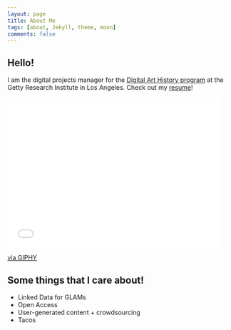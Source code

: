 ```yaml
---
layout: page
title: About Me
tags: [about, Jekyll, theme, moon]
comments: false
---
```


## Hello!
I am the digital projects manager for the [Digital Art History program](http://www.getty.edu/research/scholars/digital_art_history/index.html) at the Getty Research Institute in Los Angeles. 
Check out my [resume](assets/img/gri.jpg)!

<iframe src="//giphy.com/embed/1VXJkT92NaVsk" width="480" height="337.34939759036143" frameBorder="0" class="giphy-embed" allowFullScreen></iframe><p><a href="https://giphy.com/gifs/internet-brain-secret-1VXJkT92NaVsk">via GIPHY</a></p>

## Some things that I care about!
+ Linked Data for GLAMs
+ Open Access
+ User-generated content + crowdsourcing 
+ Tacos 
      
